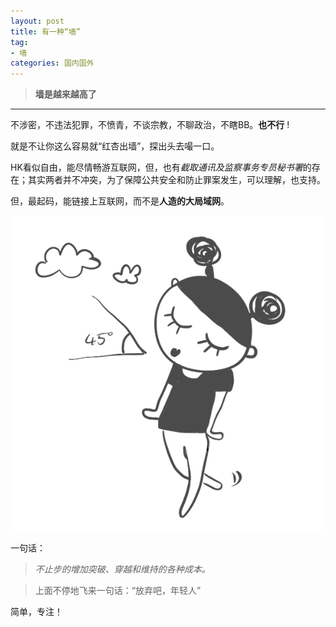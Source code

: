 ```yaml
---
layout: post
title: 有一种“墙”
tag:
- 墙
categories: 国内国外
---
```


> **墙是越来越高了**

---

不涉密，不违法犯罪，不愤青，不谈宗教，不聊政治，不瞎BB。**也不行** !

就是不让你这么容易就“红杏出墙”，探出头去嘬一口。

HK看似自由，能尽情畅游互联网，但，也有*截取通讯及监察事务专员秘书署*的存在；其实两者并不冲突，为了保障公共安全和防止罪案发生，可以理解，也支持。

但，最起码，能链接上互联网，而不是**人造的大局域网**。

![大脑袋](/img/reb.gif)

一句话：

> *不止步的增加突破、穿越和维持的各种成本。*

> 上面不停地飞来一句话：“放弃吧，年轻人”

简单，专注！
